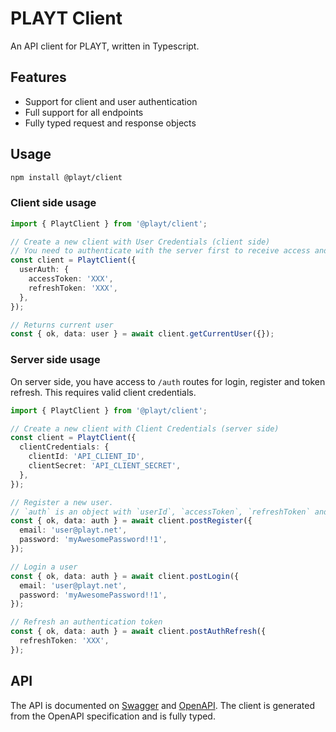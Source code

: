 # PLAYT Client

An API client for PLAYT, written in Typescript.

## Features

- Support for client and user authentication
- Full support for all endpoints
- Fully typed request and response objects

## Usage

```sh
npm install @playt/client
```

### Client side usage

```ts
import { PlaytClient } from '@playt/client';

// Create a new client with User Credentials (client side)
// You need to authenticate with the server first to receive access and refresh tokens
const client = PlaytClient({
  userAuth: {
    accessToken: 'XXX',
    refreshToken: 'XXX',
  },
});

// Returns current user
const { ok, data: user } = await client.getCurrentUser({});
```

### Server side usage

On server side, you have access to `/auth` routes for login, register and token refresh. This requires valid client credentials.

```ts
import { PlaytClient } from '@playt/client';

// Create a new client with Client Credentials (server side)
const client = PlaytClient({
  clientCredentials: {
    clientId: 'API_CLIENT_ID',
    clientSecret: 'API_CLIENT_SECRET',
  },
});

// Register a new user.
// `auth` is an object with `userId`, `accessToken`, `refreshToken` and `expiresIn`
const { ok, data: auth } = await client.postRegister({
  email: 'user@playt.net',
  password: 'myAwesomePassword!!1',
});

// Login a user
const { ok, data: auth } = await client.postLogin({
  email: 'user@playt.net',
  password: 'myAwesomePassword!!1',
});

// Refresh an authentication token
const { ok, data: auth } = await client.postAuthRefresh({
  refreshToken: 'XXX',
});
```

## API

The API is documented on [Swagger](https://playt-backend-xbwjl.ondigitalocean.app/swagger-ui/index.html) and [OpenAPI](https://playt-backend-xbwjl.ondigitalocean.app/v3/api-docs). The client is generated from the OpenAPI specification and is fully typed.
